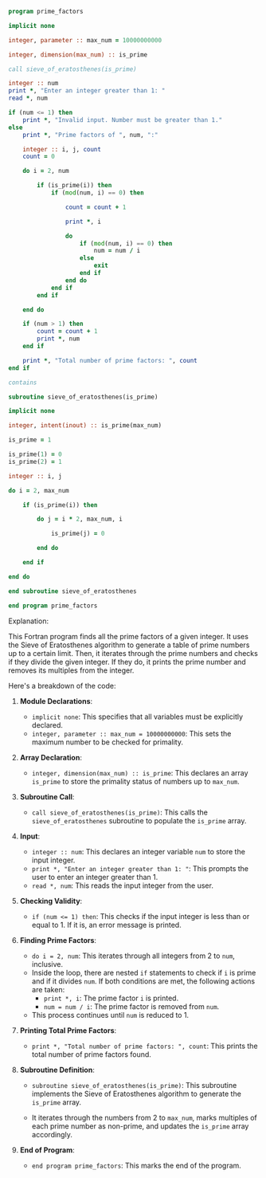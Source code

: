 ```fortran
program prime_factors

implicit none

integer, parameter :: max_num = 10000000000

integer, dimension(max_num) :: is_prime

call sieve_of_eratosthenes(is_prime)

integer :: num
print *, "Enter an integer greater than 1: "
read *, num

if (num <= 1) then
    print *, "Invalid input. Number must be greater than 1."
else
    print *, "Prime factors of ", num, ":"

    integer :: i, j, count
    count = 0

    do i = 2, num

        if (is_prime(i)) then
            if (mod(num, i) == 0) then

                count = count + 1

                print *, i

                do
                    if (mod(num, i) == 0) then
                        num = num / i
                    else
                        exit
                    end if
                end do
            end if
        end if

    end do

    if (num > 1) then
        count = count + 1
        print *, num
    end if

    print *, "Total number of prime factors: ", count
end if

contains

subroutine sieve_of_eratosthenes(is_prime)

implicit none

integer, intent(inout) :: is_prime(max_num)

is_prime = 1

is_prime(1) = 0
is_prime(2) = 1

integer :: i, j

do i = 2, max_num

    if (is_prime(i)) then

        do j = i * 2, max_num, i

            is_prime(j) = 0

        end do

    end if

end do

end subroutine sieve_of_eratosthenes

end program prime_factors
```

Explanation:

This Fortran program finds all the prime factors of a given integer. It uses the Sieve of Eratosthenes algorithm to generate a table of prime numbers up to a certain limit. Then, it iterates through the prime numbers and checks if they divide the given integer. If they do, it prints the prime number and removes its multiples from the integer.

Here's a breakdown of the code:

1. **Module Declarations**:

   - `implicit none`: This specifies that all variables must be explicitly declared.
   - `integer, parameter :: max_num = 10000000000`: This sets the maximum number to be checked for primality.

2. **Array Declaration**:

   - `integer, dimension(max_num) :: is_prime`: This declares an array `is_prime` to store the primality status of numbers up to `max_num`.

3. **Subroutine Call**:

   - `call sieve_of_eratosthenes(is_prime)`: This calls the `sieve_of_eratosthenes` subroutine to populate the `is_prime` array.

4. **Input**:

   - `integer :: num`: This declares an integer variable `num` to store the input integer.
   - `print *, "Enter an integer greater than 1: "`: This prompts the user to enter an integer greater than 1.
   - `read *, num`: This reads the input integer from the user.

5. **Checking Validity**:

   - `if (num <= 1) then`: This checks if the input integer is less than or equal to 1. If it is, an error message is printed.

6. **Finding Prime Factors**:

   - `do i = 2, num`: This iterates through all integers from 2 to `num`, inclusive.
   - Inside the loop, there are nested `if` statements to check if `i` is prime and if it divides `num`. If both conditions are met, the following actions are taken:
     - `print *, i`: The prime factor `i` is printed.
     - `num = num / i`: The prime factor is removed from `num`.
   - This process continues until `num` is reduced to 1.

7. **Printing Total Prime Factors**:

   - `print *, "Total number of prime factors: ", count`: This prints the total number of prime factors found.

8. **Subroutine Definition**:

   - `subroutine sieve_of_eratosthenes(is_prime)`: This subroutine implements the Sieve of Eratosthenes algorithm to generate the `is_prime` array.

   - It iterates through the numbers from 2 to `max_num`, marks multiples of each prime number as non-prime, and updates the `is_prime` array accordingly.

9. **End of Program**:

   - `end program prime_factors`: This marks the end of the program.